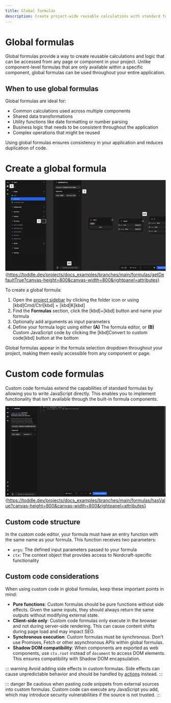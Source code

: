 ```yaml
---
title: Global formulas
description: Create project-wide reusable calculations with standard formulas or custom JavaScript code for consistent logic across components and pages.
---
```


# Global formulas

Global formulas provide a way to create reusable calculations and logic that can be accessed from any page or component in your project. Unlike component-level formulas that are only available within a specific component, global formulas can be used throughout your entire application.

## When to use global formulas

Global formulas are ideal for:

- Common calculations used across multiple components
- Shared data transformations
- Utility functions like date formatting or number parsing
- Business logic that needs to be consistent throughout the application
- Complex operations that might be reused

Using global formulas ensures consistency in your application and reduces duplication of code.

# Create a global formula

![Create a global formula|16/9](create-a-global-formula.webp){https://toddle.dev/projects/docs_examples/branches/main/formulas/getDefaultTrue?canvas-height=800&canvas-width=800&rightpanel=attributes}

To create a global formula:

1. Open the [project sidebar](/the-editor/project-sidebar) by clicking the folder icon or using [kbd]Cmd/Ctrl[kbd] + [kbd]K[kbd]
2. Find the **Formulas** section, click the [kbd]+[kbd] button and name your formula
3. Optionally add arguments as input parameters
4. Define your formula logic using either
   **(A)** The formula editor, or
   **(B)** Custom JavaScript code by clicking the [kbd]Convert to custom code[kbd] button at the bottom

Global formulas appear in the formula selection dropdown throughout your project, making them easily accessible from any component or page.

# Custom code formulas

Custom code formulas extend the capabilities of standard formulas by allowing you to write JavaScript directly. This enables you to implement functionality that isn't available through the built-in formula components.

![Custom code formula|16/9](global-custom-code-formula.webp){https://toddle.dev/projects/docs_examples/branches/main/formulas/hasValue?canvas-height=800&canvas-width=800&rightpanel=attributes}

## Custom code structure

In the custom code editor, your formula must have an entry function with the same name as your formula. This function receives two parameters:

- `args`: The defined input parameters passed to your formula
- `ctx`: The context object that provides access to Nordcraft-specific functionality

## Custom code considerations

When using custom code in global formulas, keep these important points in mind:

- **Pure functions**: Custom formulas should be pure functions without side effects. Given the same inputs, they should always return the same outputs without modifying external state.
- **Client-side only**: Custom code formulas only execute in the browser and not during server-side rendering. This can cause content shifts during page load and may impact SEO.
- **Synchronous execution**: Custom formulas must be synchronous. Don't use Promises, Fetch or other asynchronous APIs within global formulas.
- **Shadow DOM compatibility**: When components are exported as web components, use `ctx.root` instead of `document` to access DOM elements. This ensures compatibility with Shadow DOM encapsulation.

::: warning
Avoid adding side effects in custom formulas. Side effects can cause unpredictable behavior and should be handled by [actions](/actions/overview) instead.
:::

::: danger
Be cautious when pasting code snippets from external sources into custom formulas. Custom code can execute any JavaScript you add, which may introduce security vulnerabilities if the source is not trusted.
:::

